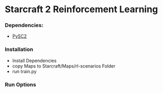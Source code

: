 # Starcraft 2 Reinforcement Learning

### Dependencies:
  - [PySC2][pysc2]

### Installation
  - Install Dependencies
  - copy Maps to Starcraft/Maps/rl-scenarios Folder
  - run train.py
### Run Options


   [pysc2]: <https://github.com/deepmind/pysc2>
